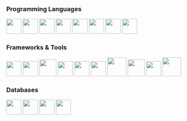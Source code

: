 <h3>Programming Languages</h3>
<p>
  <img width="40px" height="40px" src="https://cdn.jsdelivr.net/gh/devicons/devicon@latest/icons/c/c-original.svg" />
  <img width="40px" height="40px" src="https://cdn.jsdelivr.net/gh/devicons/devicon@latest/icons/cplusplus/cplusplus-original.svg" />
  <img width="40px" height="40px" src="https://cdn.jsdelivr.net/gh/devicons/devicon@latest/icons/csharp/csharp-original.svg" />
  <img width="40px" height="40px" src="https://cdn.jsdelivr.net/gh/devicons/devicon@latest/icons/javascript/javascript-original.svg" />
  <img width="40px" height="40px" src="https://cdn.jsdelivr.net/gh/devicons/devicon@latest/icons/typescript/typescript-original.svg" />
  <img width="40px" height="40px" src="https://cdn.jsdelivr.net/gh/devicons/devicon@latest/icons/html5/html5-original.svg" />
  <img width="40px" height"40px" src="https://cdn.jsdelivr.net/gh/devicons/devicon@latest/icons/css3/css3-original.svg" />
  <img width="40px" height"40px" src="https://user-images.githubusercontent.com/7389110/64734952-8a06ae80-d4df-11e9-830a-2c451a6c0694.png" />
</p>

<h3>Frameworks & Tools</h3>
<p>
  <img width="40px" height"40px" src="https://upload.wikimedia.org/wikipedia/commons/thumb/e/ee/.NET_Core_Logo.svg/1200px-.NET_Core_Logo.svg.png" />
  <img width="40px" height"40px" src="https://upload.wikimedia.org/wikipedia/commons/thumb/e/ee/.NET_Core_Logo.svg/1200px-.NET_Core_Logo.svg.png" />
  <img width="45px" height"45px" src="https://cdn.jsdelivr.net/gh/devicons/devicon@latest/icons/angular/angular-original.svg" />
  <img width="40px" height"40px" src="https://cdn.jsdelivr.net/gh/devicons/devicon@latest/icons/angularmaterial/angularmaterial-original.svg" />
  <img width="40px" height"40px" src="https://cdn.jsdelivr.net/gh/devicons/devicon@latest/icons/bootstrap/bootstrap-original.svg" />
  <img width="40px" height"40px" src="https://cdn.worldvectorlogo.com/logos/jwt-3.svg" />
  <img width="50px" height"50px" src="https://cdn.jsdelivr.net/gh/devicons/devicon@latest/icons/docker/docker-original.svg" />
  <img width="45px" height"45px" src="https://cdn.jsdelivr.net/gh/devicons/devicon@latest/icons/nodejs/nodejs-plain-wordmark.svg" />
  <img width="40px" height"40px" src="https://cdn.jsdelivr.net/gh/devicons/devicon@latest/icons/rabbitmq/rabbitmq-original.svg" />
  <img width="50px" height"50px" src="https://cdn.jsdelivr.net/gh/devicons/devicon@latest/icons/dot-net/dot-net-original.svg" />
</p>

<h3>Databases</h3>
<p>
  <img width="40px" height"40px" src="https://cdn.jsdelivr.net/gh/devicons/devicon@latest/icons/postgresql/postgresql-original.svg" />
  <img width="40px" height"40px" src="https://cdn.jsdelivr.net/gh/devicons/devicon@latest/icons/mongodb/mongodb-original.svg" />
  <img width="40px" height"40px" src="https://cdn.jsdelivr.net/gh/devicons/devicon@latest/icons/microsoftsqlserver/microsoftsqlserver-original.svg" />
  <img width="40px" height"40px" src="https://cdn.jsdelivr.net/gh/devicons/devicon@latest/icons/mysql/mysql-original.svg" />
</p>
